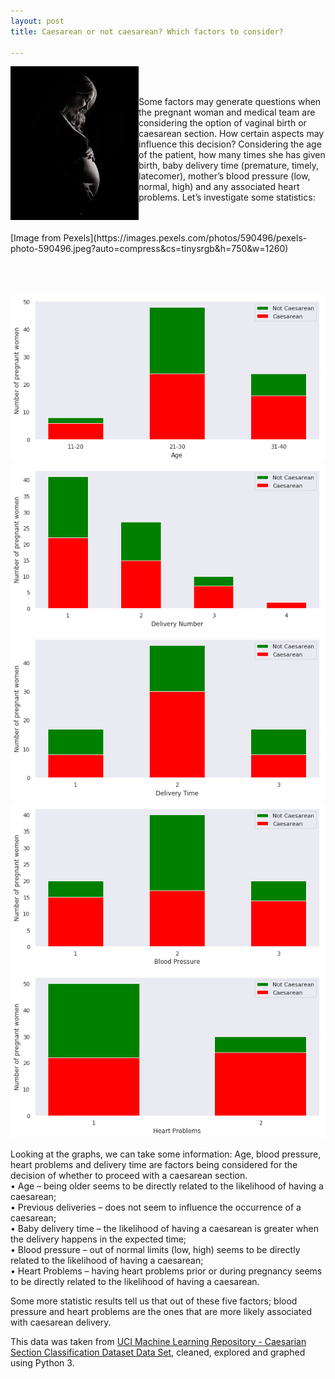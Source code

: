 ```yaml
---
layout: post
title: Caesarean or not caesarean? Which factors to consider?

---
```

<img align="left" src="/img/pregnant.jpg">

<br>
<br>

Some factors may generate questions when the pregnant woman and medical team are considering the option of vaginal birth or caesarean section. 
How certain aspects may influence this decision?
Considering the age of the patient, how many times she has given birth, baby delivery time (premature, timely, latecomer), mother’s blood pressure (low, normal, high) and any associated heart problems. Let’s investigate some statistics:

<br>
<br>
[Image from Pexels](https://images.pexels.com/photos/590496/pexels-photo-590496.jpeg?auto=compress&cs=tinysrgb&h=750&w=1260)  
<br>
<br>
<br>
<br>

![](/img/age.png) 
![](/img/delivery_number.png)
![](/img/delivery_time.png)
![](/img/blood_pressure.png)
![](/img/heart_problems.png)

Looking at the graphs, we can take some information: 
Age, blood pressure, heart problems and delivery time are factors being considered for the decision of whether to proceed with a caesarean section.  
•	Age – being older seems to be directly related to the likelihood of having a caesarean;  
•	Previous deliveries – does not seem to influence the occurrence of a caesarean;  
•	Baby delivery time – the likelihood of having a caesarean is greater when the delivery happens in the expected time;  
•	Blood pressure – out of normal limits (low, high) seems to be directly related to the likelihood of having a caesarean;  
•	Heart Problems – having heart problems prior or during pregnancy seems to be directly related to the likelihood of having a caesarean.  

Some more statistic results tell us that out of these five factors; blood pressure and heart problems are the ones that are more likely associated with caesarean delivery.  



This data was taken from [UCI Machine Learning Repository - Caesarian Section Classification Dataset Data Set]( https://archive.ics.uci.edu/ml/datasets/Caesarian+Section+Classification+Dataset), cleaned, explored and graphed using Python 3.
